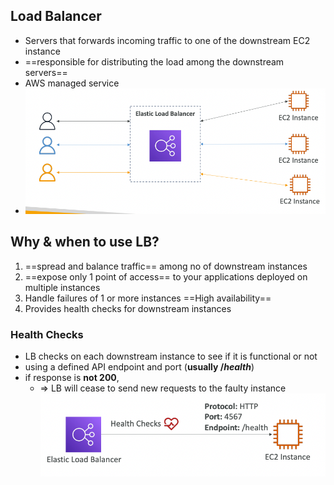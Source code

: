 
## Load Balancer
- Servers that forwards incoming traffic to one of the downstream EC2 instance
- ==responsible for distributing the load among the downstream servers==
- AWS managed service
- ![image](../../img/Pasted_image_20231109181228.png)



## Why & when to use LB?

1. ==spread and balance traffic== among no of downstream instances
2. ==expose only 1 point of access== to your applications deployed on multiple instances
3. Handle failures of 1 or more instances ==High availability==
4. Provides health checks for downstream instances

### Health Checks

- LB checks on each downstream instance to see if it is functional or not
- using a defined API endpoint and port (**usually /*health***)
- if response is **not 200**, 
	-  => LB will cease to send new requests to the faulty instance
![image2](../../img/Pasted_image_20231109181654.png)




